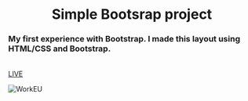 <h1 align = "center">Simple Bootsrap project</h1>
<h3>My first experience with Bootstrap.
I made this layout using HTML/CSS and Bootstrap.</h3><br>
<a href="https://vladyslavos.github.io/Layout_workEU/">LIVE</a>

![WorkEU](https://user-images.githubusercontent.com/67589338/103177186-d31f7500-4880-11eb-9740-b620f1956211.png)
